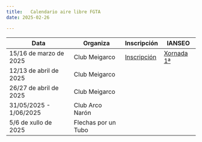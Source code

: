 ```yaml
---
title:   Calendario aire libre FGTA 
date: 2025-02-26

---
```



| Data                   	| Organiza            	| Inscripción                         	| IANSEO                                                     	|
|------------------------	|---------------------	|-------------------------------------	|------------------------------------------------------------	|
| 15/16 de marzo de 2025 	| Club Meigarco       	| [Inscripción](https://bitl.to/430T) 	| [Xornada 1ª](https://www.ianseo.net/Details.php?toId=21482) 	|
| 12/13 de abril de 2025 	| Club Meigarco       	|                                     	|                                                            	|
| 26/27 de abril de 2025 	| Club Meigarco       	|                                     	|                                                            	|
| 31/05/2025 - 1/06/2025 	| Club Arco Narón     	|                                     	|                                                            	|
| 5/6 de xullo de 2025   	| Flechas por un Tubo 	|                                     	|                                                            	|

